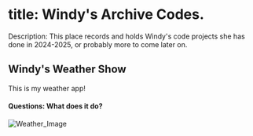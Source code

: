 # title: Windy's Archive Codes.
Description: This place records and holds Windy's code projects she has done in 2024-2025, or probably more to come later on.


## Windy's Weather Show
This is my weather app! 
#### Questions: What does it do?

![Weather_Image](https://github.com/user-attachments/assets/bbaf9a31-b463-437b-a364-a7a7dd993039)    

